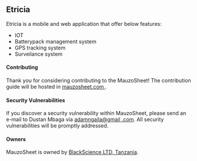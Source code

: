 ## Etricia

Etricia is a mobile and web application that offer below features:

- IOT
- Batterypack management system
- GPS tracking system
- Surveilance system



#### Contributing

Thank you for considering contributing to the MauzoSheet! The contribution guide will be hosted in [mauzosheet.com
](https://mauzosheet.com/contributions).


#### Security Vulnerabilities

If you discover a security vulnerability within MauzoSheet, please send an e-mail to Dustan Mbaga via [adamngaila@gmail
.com](mailto:dustan@mauzosheet.com). All security vulnerabilities will be promptly addressed.

#### Owners

MauzoSheet is owned by [BlackScience LTD, Tanzania](https://blackscience.com/).
